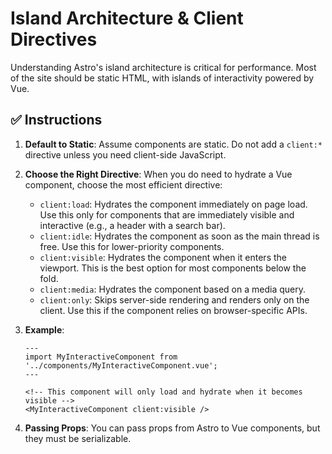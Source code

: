# Island Architecture & Client Directives

Understanding Astro's island architecture is critical for performance. Most of the site should be static HTML, with islands of interactivity powered by Vue.

## ✅ **Instructions**

1.  **Default to Static**: Assume components are static. Do not add a `client:*` directive unless you need client-side JavaScript.

2.  **Choose the Right Directive**: When you do need to hydrate a Vue component, choose the most efficient directive:
    -   `client:load`: Hydrates the component immediately on page load. Use this only for components that are immediately visible and interactive (e.g., a header with a search bar).
    -   `client:idle`: Hydrates the component as soon as the main thread is free. Use this for lower-priority components.
    -   `client:visible`: Hydrates the component when it enters the viewport. This is the best option for most components below the fold.
    -   `client:media`: Hydrates the component based on a media query.
    -   `client:only`: Skips server-side rendering and renders only on the client. Use this if the component relies on browser-specific APIs.

3.  **Example**:

    ```astro
    --- 
    import MyInteractiveComponent from '../components/MyInteractiveComponent.vue';
    ---

    <!-- This component will only load and hydrate when it becomes visible -->
    <MyInteractiveComponent client:visible />
    ```

4.  **Passing Props**: You can pass props from Astro to Vue components, but they must be serializable.
